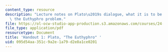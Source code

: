 ```yaml
---
content_type: resource
description: "Lecture notes on Plato\u2019s dialogue, what it is to be pious, and\
  \ the Euthyphro problem."
file: https://ol-ocw-studio-app-production.s3.amazonaws.com/courses/24-231-ethics-fall-2009/095d54aa351c9a2e1a79d2e8a1ce0201_MIT24_231F09_lec02.pdf
file_type: application/pdf
resourcetype: Document
title: 'Handout 1: Plato, "The Euthyphro" '
uid: 095d54aa-351c-9a2e-1a79-d2e8a1ce0201
---
```

